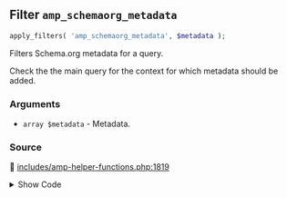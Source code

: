 ## Filter `amp_schemaorg_metadata`

```php
apply_filters( 'amp_schemaorg_metadata', $metadata );
```

Filters Schema.org metadata for a query.

Check the the main query for the context for which metadata should be added.

### Arguments

* `array $metadata` - Metadata.

### Source

:link: [includes/amp-helper-functions.php:1819](../../includes/amp-helper-functions.php#L1819)

<details>
<summary>Show Code</summary>

```php
$metadata = apply_filters( 'amp_schemaorg_metadata', $metadata );
```

</details>
